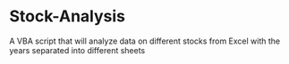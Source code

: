 # Stock-Analysis
A VBA script that will analyze data on different stocks from Excel with the years separated into different sheets
